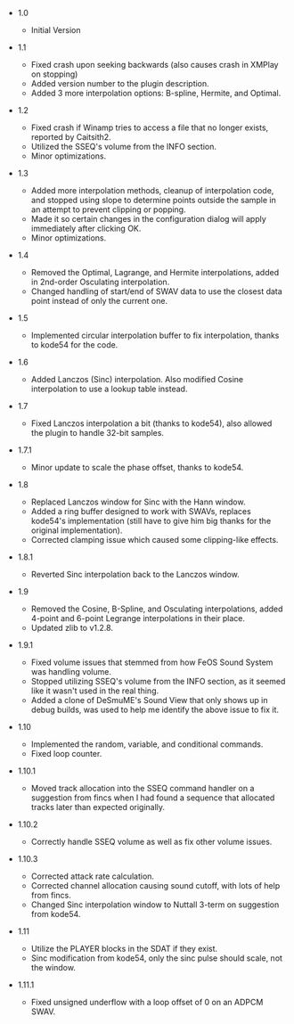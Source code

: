 - 1.0

  - Initial Version

- 1.1

  - Fixed crash upon seeking backwards (also causes crash in XMPlay on stopping)
  - Added version number to the plugin description.
  - Added 3 more interpolation options: B-spline, Hermite, and Optimal.

- 1.2

  - Fixed crash if Winamp tries to access a file that no longer exists, reported
    by Caitsith2.
  - Utilized the SSEQ's volume from the INFO section.
  - Minor optimizations.

- 1.3

  - Added more interpolation methods, cleanup of interpolation code, and stopped
    using slope to determine points outside the sample in an attempt to prevent
    clipping or popping.
  - Made it so certain changes in the configuration dialog will apply
    immediately after clicking OK.
  - Minor optimizations.

- 1.4

  - Removed the Optimal, Lagrange, and Hermite interpolations, added in
    2nd-order Osculating interpolation.
  - Changed handling of start/end of SWAV data to use the closest data point
    instead of only the current one.

- 1.5

  - Implemented circular interpolation buffer to fix interpolation, thanks to
    kode54 for the code.

- 1.6

  - Added Lanczos (Sinc) interpolation. Also modified Cosine interpolation to
    use a lookup table instead.

- 1.7

  - Fixed Lanczos interpolation a bit (thanks to kode54), also allowed the
    plugin to handle 32-bit samples.

- 1.7.1

  - Minor update to scale the phase offset, thanks to kode54.

- 1.8

  - Replaced Lanczos window for Sinc with the Hann window.
  - Added a ring buffer designed to work with SWAVs, replaces kode54's
    implementation (still have to give him big thanks for the original
    implementation).
  - Corrected clamping issue which caused some clipping-like effects.

- 1.8.1

  - Reverted Sinc interpolation back to the Lanczos window.

- 1.9

  - Removed the Cosine, B-Spline, and Osculating interpolations, added 4-point
    and 6-point Legrange interpolations in their place.
  - Updated zlib to v1.2.8.

- 1.9.1

  - Fixed volume issues that stemmed from how FeOS Sound System was handling
    volume.
  - Stopped utilizing SSEQ's volume from the INFO section, as it seemed like it
    wasn't used in the real thing.
  - Added a clone of DeSmuME's Sound View that only shows up in debug builds,
    was used to help me identify the above issue to fix it.

- 1.10

  - Implemented the random, variable, and conditional commands.
  - Fixed loop counter.

- 1.10.1

  - Moved track allocation into the SSEQ command handler on a suggestion from
    fincs when I had found a sequence that allocated tracks later than expected
    originally.

- 1.10.2

  - Correctly handle SSEQ volume as well as fix other volume issues.

- 1.10.3

  - Corrected attack rate calculation.
  - Corrected channel allocation causing sound cutoff, with lots of help from
    fincs.
  - Changed Sinc interpolation window to Nuttall 3-term on suggestion from
    kode54.

- 1.11

  - Utilize the PLAYER blocks in the SDAT if they exist.
  - Sinc modification from kode54, only the sinc pulse should scale, not the
    window.

- 1.11.1

  - Fixed unsigned underflow with a loop offset of 0 on an ADPCM SWAV.
